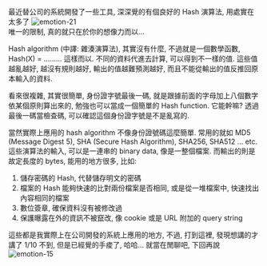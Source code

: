 最近替公司的系統開發了一些工具, 深深覺的有個良好的 Hash 演算法, 用處實在太多了 ![emotion-21](/images/2005-06-08-practical-uses-of-hash-algorithms/emotion-21.gif)  
唯一的限制, 真的就只在於你的想像力而以...

Hash algorithm (中譯: 雜湊演算法), 其實沒有什麼, 不過就是一個數學函數, Hash(X) = ......... 這樣而以. 不同的資料代進去計算, 可以得到不一樣的值. 這些值越亂越好, 越沒有規則越好, 輸出的值越難預測越好, 而且不能從輸出的值反推回原本輸入的資料.

<!--more-->

看來很複雜, 其實很簡單, 身份證字號最後一碼, 就是跟據前面的字母加上八個數字依某個原則算出來的, 勉強也可以當成一個簡單的 Hash function. 它能幹嘛? 透過最後一碼當檢查碼, 可以確認這個身份證字號是不是亂寫的.

當然實際上應用的 hash algorithm 不像身份證號碼這麼簡單. 常用的就如 MD5 (Message Digest 5), SHA (Secure Hash Algorithm), SHA256, SHA512 ... etc. 這些演算法的輸入, 可以是一連串的 binary data, 像是一整個檔案. 而輸出的則是故定長度的 bytes, 能用的地方很多, 比如:

1. 儲存密碼的 Hash, 代替儲存明文的密碼
2. 檔案的 Hash 能夠快速的比對兩份檔案是否相同, 或是從一堆檔案中, 快速找出內容相同的檔案
3. 數位簽章, 確保資料沒有被修改過
4. 保護曝露在外的資訊不被竄改, 像 cookie 或是 URL 附加的 query string

這些都是我實際上在公司開發的系統上應用的地方, 不過, 打到這裡, 發現想講的才講了 1/10 不到, 但是已經覺的手痠了, 哈哈... 就當在閒聊吧, 下回再說 ![emotion-15](/images/2005-06-08-practical-uses-of-hash-algorithms/emotion-15.gif)